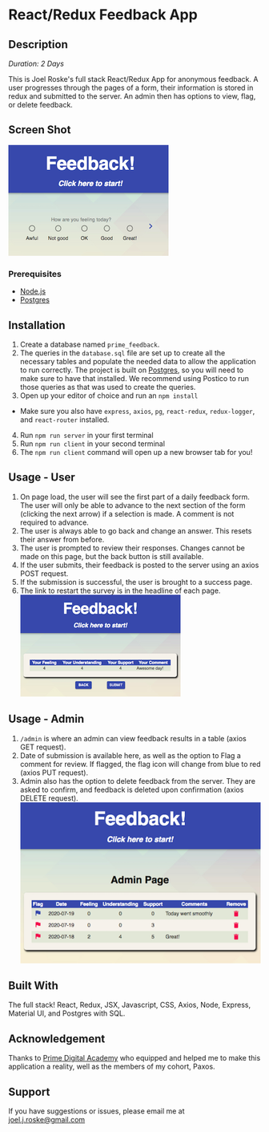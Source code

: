 # React/Redux Feedback App

## Description

_Duration: 2 Days_

This is Joel Roske's full stack React/Redux App for anonymous feedback. A user progresses through the pages of a form, their information is stored in redux and submitted to the server. An admin then has options to view, flag, or delete feedback.

## Screen Shot
![Joel Roske Redux Feedback](wireframes/Redux-feedback-feeling.png)

### Prerequisites

- [Node.js](https://nodejs.org/en/)
- [Postgres](https://www.postgresql.org/download/)

## Installation

1. Create a database named `prime_feedback`.
2. The queries in the `database.sql` file are set up to create all the necessary tables and populate the needed data to allow the application to run correctly. The project is built on [Postgres](https://www.postgresql.org/download/), so you will need to make sure to have that installed. We recommend using Postico to run those queries as that was used to create the queries. 
3. Open up your editor of choice and run an `npm install`
- Make sure you also have `express`, `axios`, `pg`, `react-redux`, `redux-logger`, and `react-router` installed.
4. Run `npm run server` in your first terminal
5. Run `npm run client` in your second terminal
6. The `npm run client` command will open up a new browser tab for you!

## Usage - User

1. On page load, the user will see the first part of a daily feedback form. The user will only be able to advance to the next section of the form (clicking the next arrow) if a selection is made. A comment is not required to advance.
2. The user is always able to go back and change an answer. This resets their answer from before.
3. The user is prompted to review their responses. Changes cannot be made on this page, but the back button is still available.
4. If the user submits, their feedback is posted to the server using an axios POST request.
5. If the submission is successful, the user is brought to a success page.
6. The link to restart the survey is in the headline of each page.
![Joel Roske Redux Feedback](wireframes/Redux-feedback-review.png)

## Usage - Admin

1. `/admin` is where an admin can view feedback results in a table (axios GET request).
2. Date of submission is available here, as well as the option to Flag a comment for review. If flagged, the flag icon will change from blue to red (axios PUT request).
3. Admin also has the option to delete feedback from the server. They are asked to confirm, and feedback is deleted upon confirmation (axios DELETE request).
![Joel Roske Redux Feedback](wireframes/Redux-feedback-admin.png)
## Built With

The full stack! React, Redux, JSX, Javascript, CSS, Axios, Node, Express, Material UI, and Postgres with SQL.

## Acknowledgement
Thanks to [Prime Digital Academy](www.primeacademy.io) who equipped and helped me to make this application a reality, well as the members of my cohort, Paxos.

## Support
If you have suggestions or issues, please email me at [joel.j.roske@gmail.com](www.google.com)